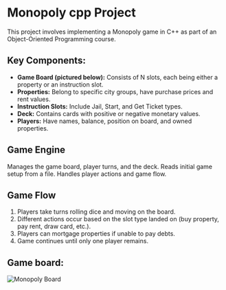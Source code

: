 # Monopoly cpp Project

This project involves implementing a Monopoly game in C++ as part of an Object-Oriented Programming course.

## Key Components:
- **Game Board (pictured below):** Consists of N slots, each being either a property or an instruction slot.
- **Properties:** Belong to specific city groups, have purchase prices and rent values. 
- **Instruction Slots:** Include Jail, Start, and Get Ticket types.
- **Deck:** Contains cards with positive or negative monetary values.
- **Players:** Have names, balance, position on board, and owned properties.

## Game Engine
Manages the game board, player turns, and the deck.
Reads initial game setup from a file.
Handles player actions and game flow.

## Game Flow
1. Players take turns rolling dice and moving on the board.
2. Different actions occur based on the slot type landed on (buy property, pay rent, draw card, etc.).
3. Players can mortgage properties if unable to pay debts.
4. Game continues until only one player remains.

## Game board:
![Monopoly Board](https://github.com/Ranchook/Monopoly---cpp-Project/assets/102590409/7440f7c3-55e9-46d1-8eef-42b9666f625d)
